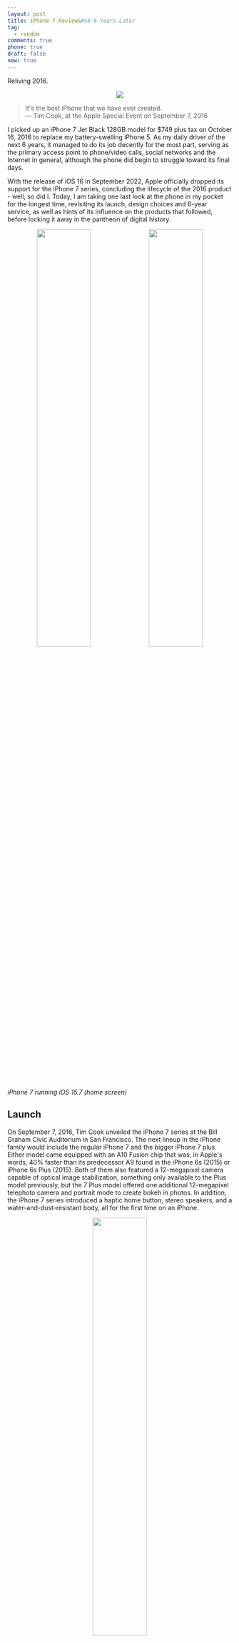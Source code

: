 ```yaml
---
layout: post
title: iPhone 7 Review&#58 6 Years Later
tag:
  - random
comments: true
phone: true
draft: false
new: true
---
```


Reliving 2016.

<p float="left" align="middle">
  <img src="https://shawenyao.github.io/Photos/iPhone 7/Portrait/IMG_0672.jpg"/>
</p>

> It's the best iPhone that we have ever created. <br>
> ― Tim Cook, at the Apple Special Event on September 7, 2016

I picked up an iPhone 7 Jet Black 128GB model for $749 plus tax on October 16, 2016 to replace my battery-swelling iPhone 5. As my daily driver of the next 6 years, it managed to do its job decently for the most part, serving as the primary access point to phone/video calls, social networks and the Internet in general, although the phone did begin to struggle toward its final days.  

With the release of iOS 16 in September 2022, Apple officially dropped its support for the iPhone 7 series, concluding the lifecycle of the 2016 product - well, so did I. Today, I am taking one last look at the phone in my pocket for the longest time, revisiting its launch, design choices and 6-year service, as well as hints of its influence on the products that followed, before locking it away in the pantheon of digital history.

<p float="left" align="middle">
  <img src="https://shawenyao.github.io/Photos/iPhone 7/Portrait/IMG_0670.jpg" width="49%" />
  <img src="https://shawenyao.github.io/Photos/iPhone 7/Screenshots/home_screen.jpg" width="49%" /> 
</p>

_iPhone 7 running iOS 15.7 (home screen)_

## Launch
On September 7, 2016, Tim Cook unveiled the iPhone 7 series at the Bill Graham Civic Auditorium in San Francisco. The next lineup in the iPhone family would include the regular iPhone 7 and the bigger iPhone 7 plus. Either model came equipped with an A10 Fusion chip that was, in Apple's words, 40% faster than its predecessor A9 found in the iPhone 6s (2015) or iPhone 6s Plus (2015). Both of them also featured a 12-megapixel camera capable of optical image stabilization, something only available to the Plus model previously, but the 7 Plus model offered one additional 12-megapixel telephoto camera and portrait mode to create bokeh in photos. In addition, the iPhone 7 series introduced a haptic home button, stereo speakers, and a water-and-dust-resistant body, all for the first time on an iPhone.

<p float="left" align="middle">
  <img src="https://shawenyao.github.io/Photos/iPhone 7/Screenshots/geekbench1.jpg" width="49%" />
</p>

_Geekbench score of the A10 Fusion chip (when battery is sufficiently charged)_

## Headphone Jack
One of the biggest controversies surrounding the launch of iPhone 7 was its headphone jack, or the absence of one. Phil Schiller, Apple's senior vice president of worldwide marketing, indeed sounded a little defensive when he took three whole minutes on stage characterizing it as a "courageous" move to challenge the long-established practice. Since then, Apple doubled down on the design with every subsequent iPhone release. The bet paid off. The Android camp fought back for a year or two before giving in eventually. Consumers have also learned to embrace the age of wireless audio, to the point where today, a headphone-jack-less phone has become all but the new default, at least among flagship smartphones on the market. History will remember that it all began with this phone.

| Model | Year | Have a headphone jack? |
| --- | --- | --- |
| iPhone 14 Series | 2022 | No |
| Samsung Galaxy S22 Series | 2022 | No |
| Samsung Galaxy Z Flip 4 & Z Fold 4 | 2022 | No |
| Google Pixel 7 Series | 2022 | No |
| OnePlus 10 Series | 2022 | No |
| Moto Edge+ | 2022 | No |

_An incomplete survey of major smartphones on the market in 2022_

## Home Button and Touch ID
The removal of a headphone jack, according to Phil Schiller, freed up enough of the precious internal space in order to make room for another ingenious design: an immoveable yet clicky home button. Gone were the mechanical home buttons common to all iPhones prior, probably one of the most vulnerable parts of the hardware. The new, improved button was physically incapable of movement of any sorts, but the "taptic engine" inside would instead provide a subtle, vibrational feedback whenever the home button was pressed. The end result was an unmistakable impression of tactile "clicky-ness". It just felt right.

<p float="left" align="middle">
  <img src="https://shawenyao.github.io/Photos/iPhone 7/Screenshots/haptic.jpg" width="49%" /> 
</p>

_Configuration of the strength of the haptic feedback_

Meanwhile, biometrics-based identification as a whole has only become more ubiquitous than ever six years later. The Touch ID technology that began with iPhone 5s (2015), along with its successor, Face ID introduced with iPhone X (2017), made it virtually impossible to go back to a time when the safety of data in your phone meant having to type a passcode each time it needed to be unlocked. Between the two though, I still have a slight preference for Touch ID, due to its versatility and the attention-free unlocking experience.

## Camera
iPhone 7 has a 12-megapixel camera, the pixel count of which was first introduced with the iPhone 6s series a year earlier and from there, remained unchanged until the iPhone 14 Pro line in 2022. Quality-wise, it's what you can expect from an entry-level model of iPhone. It shoots sharp pictures with vibrant color under well-lit conditions. At night, the camera can still impress you with its optical image stabilization, but it might take a few attempts to get the perfect shot.

<p float="left" align="middle">
  <img src="https://shawenyao.github.io/Photos/iPhone 7/IMG_6038.jpg" width="49%" />
  <img src="https://shawenyao.github.io/Photos/iPhone 7/IMG_9145.jpg" width="49%" /> 
</p>

<p float="left" align="middle">
  <img src="https://shawenyao.github.io/Photos/iPhone 7/IMG_6477.jpg" width="49%" /> 
  <img src="https://shawenyao.github.io/Photos/iPhone 7/IMG_5810.jpg" width="49%" />
</p>

<p float="left" align="middle">
  <img src="https://shawenyao.github.io/Photos/iPhone 7/IMG_7199.jpg" width="49%" />
  <img src="https://shawenyao.github.io/Photos/iPhone 7/IMG_9121.jpg" width="49%" /> 
</p>

## Durability
Battery is where the 6-year-old phone truly shows its weakness. In 2016, iPhone 7 was claimed to have longest battery life ever in an iPhone, which feels surreal today. In fact, the battery health has become so concerning that in the past year or so, I wouldn't dare going outside without a power bank for an extended period of time. The worst part is that the phone seems to have lost its ability to gauge how much juice is left in the battery. Sometimes it can still go on for a few more hours with a terrifying "1%" in the top-right corner, reminding me of its age.

Shortly after iPhone 7's launch, the battery of an iPhone would emerge at the center of a controversy dubbed "batterygate". For years there had been anecdotal evidence suggesting that older models of iPhone became increasingly slower with each iOS upgrade, leading people to speculate that it was a conscious decision by Apple to encourage people to buy a new one prematurely, a practice known as "planned obsolescence". The batterygate culminated with Apple's apology in December 2017 in which the company promised to offer battery replacements at a reduced cost for a year and better transparency on battery and performance management in the future. Today, battery-induced performance throttling is still very much a thing. The phone performs about 40-50% slower when the system decides so, even without entering low battery mode.

<p float="left" align="middle">
  <img src="https://shawenyao.github.io/Photos/iPhone 7/Screenshots/battery.jpg" width="49%" />
  <img src="https://shawenyao.github.io/Photos/iPhone 7/Screenshots/geekbench2.jpg" width="49%" /> 
</p>

_Left: battery health after 6 years of degradation; right: Geekbench score of the A10 Fusion chip under CPU throttling conditions_

Last but not least, about two years ago, the lightning port on my iPhone 7 lost its clutch power, resulting in a rather unstable connection between the cable and the body. This has led to more than a handful of frustrations when charging or driving, or charging while driving. It is not necessarily a problem worth fixing at this point. With USB-C iPhones heavily rumored, the lightning port might have finally run its course, following the footsteps of its predecessor, the 30-pin dock connector last seen on an iPhone 4s (2011).

## Wrap-up
iPhone 7 was okay. The lack of headphone jack never became as big of a deal as many critics argued back then. The haptic engine made the home button the ultimate form of its former selves. The camera was sufficient for daily usage. Software support was average by iPhone's standard (which means pretty good). It was neither as incremental as the iPhone 8 (2017), nor as radical as the iPhone X (2017). It was Apple doing what it does best - building a product, and building it "at the intersection of technology and liberal arts".

<p float="left" align="middle">
  <img src="https://shawenyao.github.io/Photos/iPhone 7/Portrait/IMG_0669.jpg" width="49%" />
  <img src="https://shawenyao.github.io/Photos/iPhone 7/Screenshots/lock_screen.jpg" width="49%" /> 
</p>

_iPhone 7 running iOS 15.7 (lock screen)_

## References
Wikipedia, "[iPhone 7](https://en.wikipedia.org/wiki/IPhone_7)"

YouTube, "[Apple – September Event 2016](https://www.youtube.com/watch?v=NS0txu_Kzl8)"

Engadget, "[iPhone 7 and 7 Plus review: Apple (mostly) plays it safe](https://www.engadget.com/2016-09-13-iphone-7-and-7-plus-review.html)"

The Verge, "[iPhone 7 Review](https://www.theverge.com/a/apple-iphone-7-review-vs-iphone-7-plus)"

The Verge, "[Taking the headphone jack off phones is user-hostile and stupid](https://www.theverge.com/circuitbreaker/2016/6/21/11991302/iphone-no-headphone-jack-user-hostile-stupid)"

Wikipedia, "[Batterygate](https://en.wikipedia.org/wiki/Batterygate)"

Wikipedia, "[Planned obsolescence](https://en.wikipedia.org/wiki/Planned_obsolescence)"

The Verge, "[Apple apologizes for iPhone slowdown drama, will offer $29 battery replacements for a year](https://www.theverge.com/2017/12/28/16827248/apple-iphone-battery-replacement-price-slow-down-apology)"

The Verge, "[Apple confirms the iPhone is getting USB-C](https://www.theverge.com/2022/10/26/23423977/iphone-usb-c-eu-law-joswiak-confirms-compliance-lightning)"

